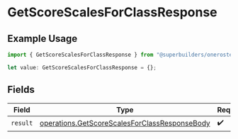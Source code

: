 # GetScoreScalesForClassResponse

## Example Usage

```typescript
import { GetScoreScalesForClassResponse } from "@superbuilders/oneroster/models/operations";

let value: GetScoreScalesForClassResponse = {};
```

## Fields

| Field                                                                                                          | Type                                                                                                           | Required                                                                                                       | Description                                                                                                    |
| -------------------------------------------------------------------------------------------------------------- | -------------------------------------------------------------------------------------------------------------- | -------------------------------------------------------------------------------------------------------------- | -------------------------------------------------------------------------------------------------------------- |
| `result`                                                                                                       | [operations.GetScoreScalesForClassResponseBody](../../models/operations/getscorescalesforclassresponsebody.md) | :heavy_check_mark:                                                                                             | N/A                                                                                                            |